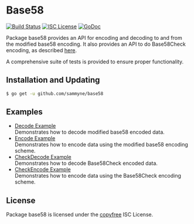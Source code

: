 # Base58

[![Build Status](https://travis-ci.org/sammyne/base58.svg?branch=master)](https://travis-ci.org/sammyne/base58)
[![ISC License](http://img.shields.io/badge/license-ISC-blue.svg)](http://copyfree.org)
[![GoDoc](https://img.shields.io/badge/godoc-reference-blue.svg)](http://godoc.org/github.com/sammyne/base58)

Package base58 provides an API for encoding and decoding to and from the
modified base58 encoding.  It also provides an API to do Base58Check encoding,
as described [here](https://en.bitcoin.it/wiki/Base58Check_encoding).

A comprehensive suite of tests is provided to ensure proper functionality.

## Installation and Updating

```bash
$ go get -u github.com/sammyne/base58
```

## Examples

* [Decode Example](http://godoc.org/github.com/sammyne/base58#example-Decode)  
  Demonstrates how to decode modified base58 encoded data.
* [Encode Example](http://godoc.org/github.com/sammyne/base58#example-Encode)  
  Demonstrates how to encode data using the modified base58 encoding scheme.
* [CheckDecode Example](http://godoc.org/github.com/sammyne/base58#example-CheckDecode)  
  Demonstrates how to decode Base58Check encoded data.
* [CheckEncode Example](http://godoc.org/github.com/sammyne/base58#example-CheckEncode)  
  Demonstrates how to encode data using the Base58Check encoding scheme.

## License

Package base58 is licensed under the [copyfree](http://copyfree.org) ISC
License.
